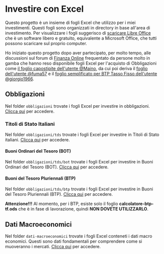 # Investire con Excel

Questo progetto è un insieme di fogli Excel che utilizzo per i miei investimenti. Questi fogli sono organizzati in directory in base all'area di investimento. Per visualizzare i fogli suggerisco di [scaricare Libre Office](https://it.libreoffice.org/download/download/) che è un software libero e gratuito, equivalente a Microsoft Office, che tutti possono scaricare sul proprio computer. 

Ho iniziato questo progetto dopo aver partecipato, per molto tempo, alle discussioni sul forum di [Finanza Online](https://forum.finanzaonline.com/) frequentato da persone molto in gamba che hanno reso disponibile fogli Excel per l'acquisto di Obbligazioni come [il foglio capostipite dell'utente @Maino](https://digilander.libero.it/ventimaggio/Finanza/Pagina%20dei%20files.html), da cui poi deriva il [foglio dell'utente @fuma57](https://forum.finanzaonline.com/threads/foglio-di-calcolo-per-rendimenti-obbligazioni-a-tasso-fisso-e-stepup-btp-bot-e-corporate.2026003/) e il [foglio semplificato per BTP Tasso Fisso dell'utente @giorgio1966](https://forum.finanzaonline.com/threads/foglio-excel-per-calcolo-rendimenti-btp-tasso-fisso.2019069/).

## Obbligazioni

Nel folder `obbligazioni` trovate i fogli Excel per investire in obbligazioni. [Clicca qui](obbligazioni) per accedere.

### Titoli di Stato Italiani

Nel folder `obbligazioni/tds` trovate i fogli Excel per investire in Titoli di Stato italiani. [Clicca qui](obbligazioni/tds) per accedere.

#### Buoni Ordinari del Tesoro (BOT)

Nel folder `obbligazioni/tds/bot` trovate i fogli Excel per investire in Buoni Ordinari del Tesoro (BOT). [Clicca qui](obbligazioni/tds/bot) per accedere.

#### Buoni del Tesoro Pluriennali (BTP)

Nel folder `obbligazioni/tds/btp` trovate i fogli Excel per investire in Buoni del Tesoro Pluriennali (BTP). [Clicca qui](obbligazioni/tds/btp) per accedere.

**Attenzione!!!**
Al momento, per i BTP, esiste solo il foglio **calcolatore-btp-tf.ods** che è in fase di lavorazione, quindi **NON DOVETE UTILIZZARLO**.

## Dati Macroeconomici

Nel folder `dati-macroeconomici` trovate i fogli Excel conteneti i dati macro economici. Questi sono dati fondamentali per comprendere come si muoveranno i mercati. [Clicca qui](dati-macroeconomici) per accedere.

